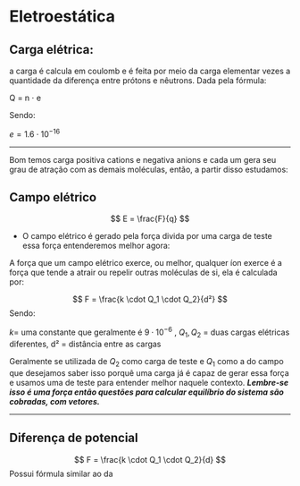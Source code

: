 
# Eletroestática

## Carga elétrica:

a carga é calcula em coulomb e é feita por meio da carga elementar vezes a quantidade da diferença entre prótons e nêutrons. Dada pela fórmula:

Q = n $\cdot$ e

Sendo:

$e = 1.6 \cdot 10^{-16}$

---

Bom temos carga positiva cations e negativa anions e cada um gera seu grau de atração com as demais moléculas, então, a partir disso estudamos:


## Campo elétrico

$$
E = \frac{F}{q}
$$


- O campo elétrico é gerado pela força divida por uma carga de teste essa força entenderemos melhor agora:


A força que um campo elétrico exerce, ou melhor, qualquer íon exerce é a força que tende a atrair ou repelir outras moléculas de si, ela é calculada por:


$$
F = \frac{k \cdot Q_1 \cdot Q_2}{d²}
$$
Sendo:

$k =$ uma constante que geralmente é $9 \cdot 10^{-6}$ ,
$Q_1,Q_2$ = duas cargas elétricas diferentes,
d² = distância entre as cargas

Geralmente se utilizada de $Q_2$ como carga de teste e $Q_1$ como a do campo que desejamos saber isso porquê uma carga já é capaz de gerar essa força e usamos uma de teste para entender melhor naquele contexto. ***Lembre-se isso é uma força então questões para calcular equilíbrio do sistema são cobradas, com vetores.***

---
## Diferença de potencial

$$
F = \frac{k \cdot Q_1 \cdot Q_2}{d}
$$
Possui fórmula similar ao da